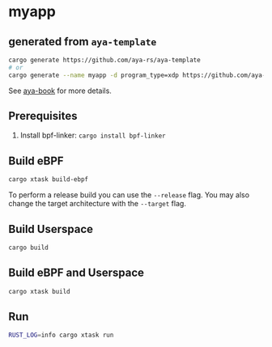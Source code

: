 # myapp

## generated from `aya-template`
```bash
cargo generate https://github.com/aya-rs/aya-template
# or
cargo generate --name myapp -d program_type=xdp https://github.com/aya-rs/aya-template
```

See [aya-book](https://aya-rs.dev/book/start/development/#starting-out) for
more details.


## Prerequisites

1. Install bpf-linker: `cargo install bpf-linker`

## Build eBPF

```bash
cargo xtask build-ebpf
```

To perform a release build you can use the `--release` flag.
You may also change the target architecture with the `--target` flag.

## Build Userspace

```bash
cargo build
```

## Build eBPF and Userspace

```bash
cargo xtask build
```

## Run

```bash
RUST_LOG=info cargo xtask run
```
